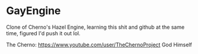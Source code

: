 # GayEngine

Clone of Cherno's Hazel Engine, learning this shit and github at the same time, figured I'd push it out lol.

The Cherno:
https://www.youtube.com/user/TheChernoProject
God Himself